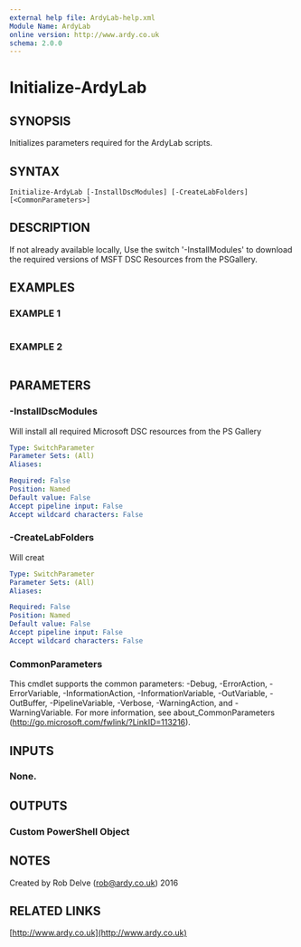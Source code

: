 ```yaml
---
external help file: ArdyLab-help.xml
Module Name: ArdyLab
online version: http://www.ardy.co.uk
schema: 2.0.0
---
```


# Initialize-ArdyLab

## SYNOPSIS
Initializes parameters required for the ArdyLab scripts.

## SYNTAX

```
Initialize-ArdyLab [-InstallDscModules] [-CreateLabFolders] [<CommonParameters>]
```

## DESCRIPTION
If not already available locally, Use the switch '-InstallModules' to download the required versions of MSFT DSC Resources from the PSGallery.

## EXAMPLES

### EXAMPLE 1
```

```

### EXAMPLE 2
```

```

## PARAMETERS

### -InstallDscModules
Will install all required Microsoft DSC resources from the PS Gallery

```yaml
Type: SwitchParameter
Parameter Sets: (All)
Aliases:

Required: False
Position: Named
Default value: False
Accept pipeline input: False
Accept wildcard characters: False
```

### -CreateLabFolders
Will creat

```yaml
Type: SwitchParameter
Parameter Sets: (All)
Aliases:

Required: False
Position: Named
Default value: False
Accept pipeline input: False
Accept wildcard characters: False
```

### CommonParameters
This cmdlet supports the common parameters: -Debug, -ErrorAction, -ErrorVariable, -InformationAction, -InformationVariable, -OutVariable, -OutBuffer, -PipelineVariable, -Verbose, -WarningAction, and -WarningVariable.
For more information, see about_CommonParameters (http://go.microsoft.com/fwlink/?LinkID=113216).

## INPUTS

### None.

## OUTPUTS

### Custom PowerShell Object

## NOTES
Created by Rob Delve (rob@ardy.co.uk) 2016

## RELATED LINKS

[http://www.ardy.co.uk](http://www.ardy.co.uk)

